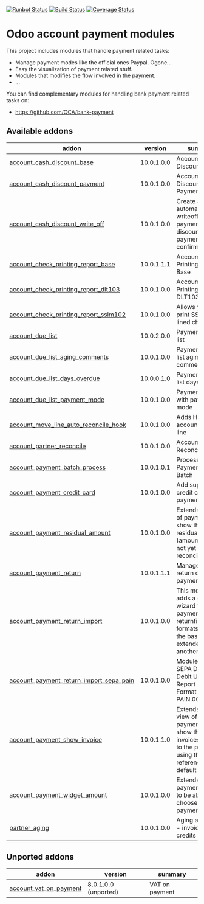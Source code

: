 [![Runbot Status](https://runbot.odoo-community.org/runbot/badge/flat/96/10.0.svg)](https://runbot.odoo-community.org/runbot/repo/github-com-oca-account-payment-96)
[![Build Status](https://travis-ci.org/OCA/account-payment.svg?branch=10.0)](https://travis-ci.org/OCA/account-payment)
[![Coverage Status](https://coveralls.io/repos/OCA/account-payment/badge.png?branch=10.0)](https://coveralls.io/r/OCA/account-payment?branch=10.0)

Odoo account payment modules
============================

This project includes modules that handle payment related tasks:

* Manage payment modes like the official ones Paypal. Ogone...
* Easy the visualization of payment related stuff.
* Modules that modifies the flow involved in the payment.
* ...

You can find complementary modules for handling bank payment related tasks on:

 * https://github.com/OCA/bank-payment
 
[//]: # (addons)

Available addons
----------------
addon | version | summary
--- | --- | ---
[account_cash_discount_base](account_cash_discount_base/) | 10.0.1.0.0 | Account Cash Discount Base
[account_cash_discount_payment](account_cash_discount_payment/) | 10.0.1.0.0 | Account Cash Discount Payment
[account_cash_discount_write_off](account_cash_discount_write_off/) | 10.0.1.0.0 | Create an automatic writeoff for payment with discount on the payment order confirmation
[account_check_printing_report_base](account_check_printing_report_base/) | 10.0.1.1.1 | Account Check Printing Report Base
[account_check_printing_report_dlt103](account_check_printing_report_dlt103/) | 10.0.1.0.0 | Account Check Printing Report DLT103
[account_check_printing_report_sslm102](account_check_printing_report_sslm102/) | 10.0.1.0.0 | Allows you to print SSLM102 lined checks.
[account_due_list](account_due_list/) | 10.0.2.0.0 | Payments Due list
[account_due_list_aging_comments](account_due_list_aging_comments/) | 10.0.1.0.0 | Payments Due list aging comments
[account_due_list_days_overdue](account_due_list_days_overdue/) | 10.0.0.1.0 | Payments Due list days overdue
[account_due_list_payment_mode](account_due_list_payment_mode/) | 10.0.1.0.0 | Payment due list with payment mode
[account_move_line_auto_reconcile_hook](account_move_line_auto_reconcile_hook/) | 10.0.1.0.0 | Adds Hook to account move line
[account_partner_reconcile](account_partner_reconcile/) | 10.0.1.0.0 | Account Partner Reconcile
[account_payment_batch_process](account_payment_batch_process/) | 10.0.1.0.1 | Process Payments in Batch
[account_payment_credit_card](account_payment_credit_card/) | 10.0.1.0.0 | Add support for credit card payments
[account_payment_residual_amount](account_payment_residual_amount/) | 10.0.1.0.0 | Extends the view of payments to show the residual amount (amount that has not yet been reconciled)
[account_payment_return](account_payment_return/) | 10.0.1.1.1 | Manage the return of your payments
[account_payment_return_import](account_payment_return_import/) | 10.0.1.0.0 | This module adds a generic wizard to import payment returnfile formats. Is only the base to be extended by anothermodules
[account_payment_return_import_sepa_pain](account_payment_return_import_sepa_pain/) | 10.0.1.0.0 | Module to import SEPA Direct Debit Unpaid Report File Format PAIN.002.001.03
[account_payment_show_invoice](account_payment_show_invoice/) | 10.0.1.1.0 | Extends the tree view of payments to show the paid invoices related to the payments using the vendor reference by default
[account_payment_widget_amount](account_payment_widget_amount/) | 10.0.1.0.0 | Extends the payment widget to be able to choose the payment amount
[partner_aging](partner_aging/) | 10.0.1.0.0 | Aging as a view - invoices and credits


Unported addons
---------------
addon | version | summary
--- | --- | ---
[account_vat_on_payment](account_vat_on_payment/) | 8.0.1.0.0 (unported) | VAT on payment

[//]: # (end addons)
